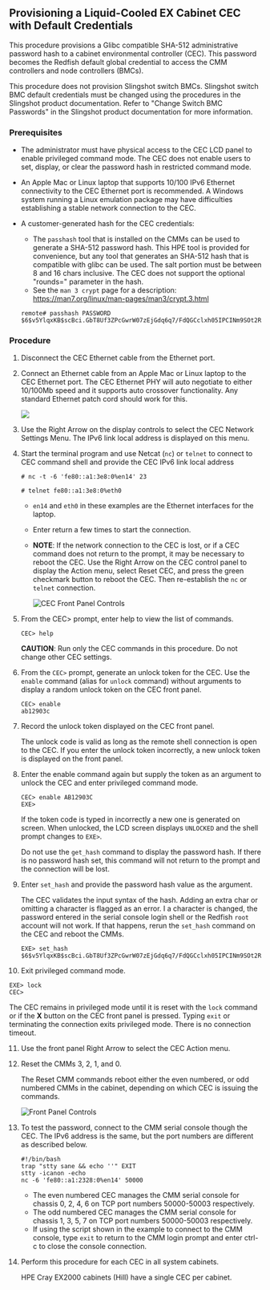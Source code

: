 

## Provisioning a Liquid-Cooled EX Cabinet CEC with Default Credentials

This procedure provisions a Glibc compatible SHA-512 administrative password hash to a cabinet environmental controller (CEC). This password becomes the Redfish default global credential to access the CMM controllers and node controllers (BMCs).

This procedure does not provision Slingshot switch BMCs. Slingshot switch BMC default credentials must be changed using the procedures in the Slingshot product documentation. Refer to "Change Switch BMC Passwords" in the Slingshot product documentation for more information.

### Prerequisites

- The administrator must have physical access to the CEC LCD panel to enable privileged command mode. The CEC does not enable users to set, display, or clear the password hash in restricted command mode.

- An Apple Mac or Linux laptop that supports 10/100 IPv6 Ethernet connectivity to the CEC Ethernet port is recommended. A Windows system running a Linux emulation package may have difficulties establishing a stable network connection to the CEC.

- A customer-generated hash for the CEC credentials:

   - The `passhash` tool that is installed on the CMMs can be used to generate a SHA-512 password hash. This HPE tool is provided for convenience, but any tool that generates an SHA-512 hash that is compatible with glibc can be used. The salt portion must be between 8 and 16 chars inclusive. The CEC does not support the optional "rounds=" parameter in the hash.
   - See the `man 3 crypt` page for a description: https://man7.org/linux/man-pages/man3/crypt.3.html

  ```screen
  remote# passhash PASSWORD $6$v5YlqxKB$scBci.GbT8Uf3ZPcGwrW07zEjGdq6q7/FdQGCclxh05IPCINm9SOt2RLHfdPE9UE/Ng5dtc5qCBCoSLHSW84L1
  ```

### Procedure

1. Disconnect the CEC Ethernet cable from the Ethernet port.
   
2. Connect an Ethernet cable from an Apple Mac or Linux laptop to the CEC Ethernet port.
   The CEC Ethernet PHY will auto negotiate to either 10/100Mb speed and it supports auto crossover functionality. Any standard Ethernet patch cord should work for this.

   ![](../../img/CEC_Front_Panel.svg)

3. Use the Right Arrow on the display controls to select the CEC Network Settings Menu. The IPv6 link local address is displayed on this menu.

4. Start the terminal program and use Netcat (`nc`) or `telnet` to connect to CEC command shell and provide the CEC IPv6 link local address

   ```screen
   # nc -t -6 'fe80::a1:3e8:0%en14' 23
   ```

   ```
   # telnet fe80::a1:3e8:0%eth0
   ```

   - `en14` and `eth0` in these examples are the Ethernet interfaces for the laptop.

   - Enter return a few times to start the connection.

   - **NOTE**: If the network connection to the CEC is lost, or if a CEC command does not return to the prompt, it may be necessary to reboot the CEC.  Use the Right Arrow on the CEC control panel to display the Action menu, select Reset CEC, and press the green checkmark button to reboot the CEC. Then re-establish the `nc` or `telnet` connection.

     ![CEC Front Panel Controls](../../img//CEC_Display_Controls_CEC_Actions.svg)

5. From the CEC> prompt, enter help to view the list of commands.

   ```screen
   CEC> help
   ```

   **CAUTION**: Run only the CEC commands in this procedure. Do not change other CEC settings.

6. From the `CEC>` prompt, generate an unlock token for the CEC. Use the `enable` command (alias for `unlock` command) without arguments to display a random unlock token on the CEC front panel.

   ```screen
   CEC> enable
   ab12903c
   ```

7. Record the unlock token displayed on the CEC front panel.

   The unlock code is valid as long as the remote shell connection is open to the CEC. If you enter the unlock token incorrectly, a new unlock token is displayed on the front panel.

8. Enter the enable command again but supply the token as an argument to unlock the CEC and enter privileged command mode.

   ```screen
   CEC> enable AB12903C
   EXE>
   ```

   If the token code is typed in incorrectly a new one is generated on screen. When unlocked, the LCD screen displays `UNLOCKED` and the shell prompt changes to `EXE>`.

   Do not use the `get_hash` command to display the password hash. If there is no password hash set, this command will not return to the prompt and the connection will be lost.

9. Enter `set_hash` and provide the password hash value as the argument.

   The CEC validates the input syntax of the hash. Adding an extra char or omitting a character is flagged as an error. I a character is changed, the password entered in the serial console login shell or the Redfish `root` account will not work. If that happens, rerun the `set_hash` command on the CEC and reboot the CMMs.

      ```screen
      EXE> set_hash $6$v5YlqxKB$scBci.GbT8Uf3ZPcGwrW07zEjGdq6q7/FdQGCclxh05IPCINm9SOt2RLHfdPE9UE/Ng5dtc5qCBCoSLHSW84L1
      ```

10. Exit privileged command mode.

   ```screen
   EXE> lock
   CEC>
   ```

   The CEC remains in privileged mode until it is reset with the `lock` command or if the **X** button on the CEC front panel is pressed. Typing `exit` or terminating the connection exits privileged mode. There is no connection timeout.

11. Use the front panel Right Arrow to select the CEC Action menu.

12. Reset the CMMs 3, 2, 1, and 0.

    The Reset CMM commands reboot either the even numbered, or odd numbered CMMs in the cabinet, depending on which CEC is issuing the commands.

    ![Front Panel Controls](../../img//CEC_Display_Controls_CEC_Actions.svg)

13. To test the password, connect to the CMM serial console though the CEC. The IPv6 address is the same, but the port numbers are different as described below.

      ```screen
      #!/bin/bash
      trap "stty sane && echo ''" EXIT
      stty -icanon -echo
      nc -6 'fe80::a1:2328:0%en14' 50000
      ```

      - The even numbered CEC manages the CMM serial console for chassis 0, 2, 4, 6 on TCP port numbers 50000-50003 respectively.
      - The odd numbered CEC manages the CMM serial console for chassis 1, 3, 5, 7 on TCP port numbers 50000-50003 respectively.
      - If using the script shown in the example to connect to the CMM console, type `exit` to return to the CMM login prompt and enter ctrl-c to close the console connection.

14. Perform this procedure for each CEC in all system cabinets.

      HPE Cray EX2000 cabinets (Hill) have a single CEC per cabinet.
